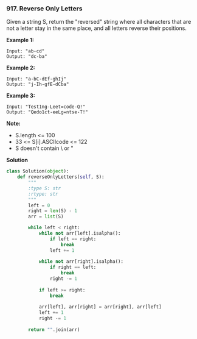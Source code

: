 ### 917. Reverse Only Letters

Given a string S, return the "reversed" string where all characters that are not a letter stay in the same place, and all letters reverse their positions.

**Example 1:**
```
Input: "ab-cd"
Output: "dc-ba"
```

**Example 2:**
```
Input: "a-bC-dEf-ghIj"
Output: "j-Ih-gfE-dCba"
```

**Example 3:**
```
Input: "Test1ng-Leet=code-Q!"
Output: "Qedo1ct-eeLg=ntse-T!"
```

**Note:**
- S.length <= 100
- 33 <= S[i].ASCIIcode <= 122 
- S doesn't contain \ or "

**Solution**
```Python
class Solution(object):
    def reverseOnlyLetters(self, S):
        """
        :type S: str
        :rtype: str
        """
        left = 0
        right = len(S) - 1
        arr = list(S)

        while left < right:
            while not arr[left].isalpha():
                if left == right:
                    break
                left += 1
            
            while not arr[right].isalpha():
                if right == left:
                    break
                right -= 1
            
            if left >= right:
                break
            
            arr[left], arr[right] = arr[right], arr[left]
            left += 1
            right -= 1
        
        return "".join(arr)
```